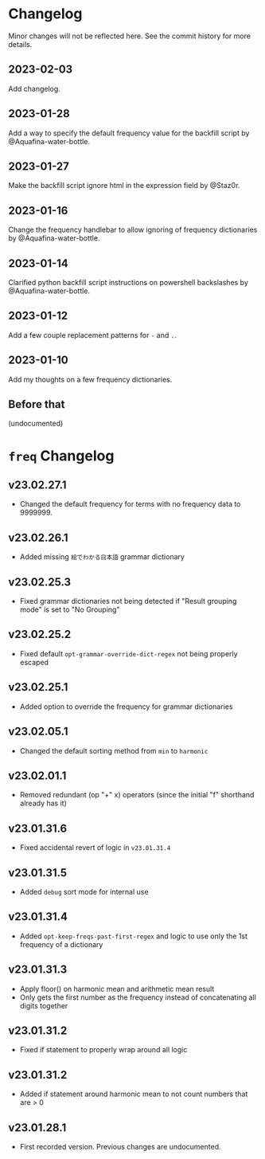 # Changelog

Minor changes will not be reflected here. See the commit history for more details.

## 2023-02-03

Add changelog.

## 2023-01-28

Add a way to specify the default frequency value for the backfill script by @Aquafina-water-bottle.

## 2023-01-27

Make the backfill script ignore html in the expression field by @Staz0r.

## 2023-01-16

Change the frequency handlebar to allow ignoring of frequency dictionaries by @Aquafina-water-bottle.

## 2023-01-14

Clarified python backfill script instructions on powershell backslashes by @Aquafina-water-bottle.

## 2023-01-12

Add a few couple replacement patterns for `-` and `.`.

## 2023-01-10

Add my thoughts on a few frequency dictionaries.

## Before that

(undocumented)



# `freq` Changelog

## v23.02.27.1
- Changed the default frequency for terms with no frequency data to 9999999.

## v23.02.26.1
- Added missing `絵でわかる日本語` grammar dictionary

## v23.02.25.3
- Fixed grammar dictionaries not being detected if "Result grouping mode" is set to "No Grouping"

## v23.02.25.2
- Fixed default `opt-grammar-override-dict-regex` not being properly escaped

## v23.02.25.1
- Added option to override the frequency for grammar dictionaries

## v23.02.05.1
- Changed the default sorting method from `min` to `harmonic`

## v23.02.01.1
- Removed redundant (op "+" x) operators (since the initial "f" shorthand already has it)

## v23.01.31.6
- Fixed accidental revert of logic in `v23.01.31.4`

## v23.01.31.5
- Added `debug` sort mode for internal use

## v23.01.31.4
- Added `opt-keep-freqs-past-first-regex` and logic to use only the 1st frequency of a dictionary

## v23.01.31.3
- Apply floor() on harmonic mean and arithmetic mean result
- Only gets the first number as the frequency instead of concatenating all digits together

## v23.01.31.2
- Fixed if statement to properly wrap around all logic

## v23.01.31.2
- Added if statement around harmonic mean to not count numbers that are > 0

## v23.01.28.1
- First recorded version. Previous changes are undocumented.
